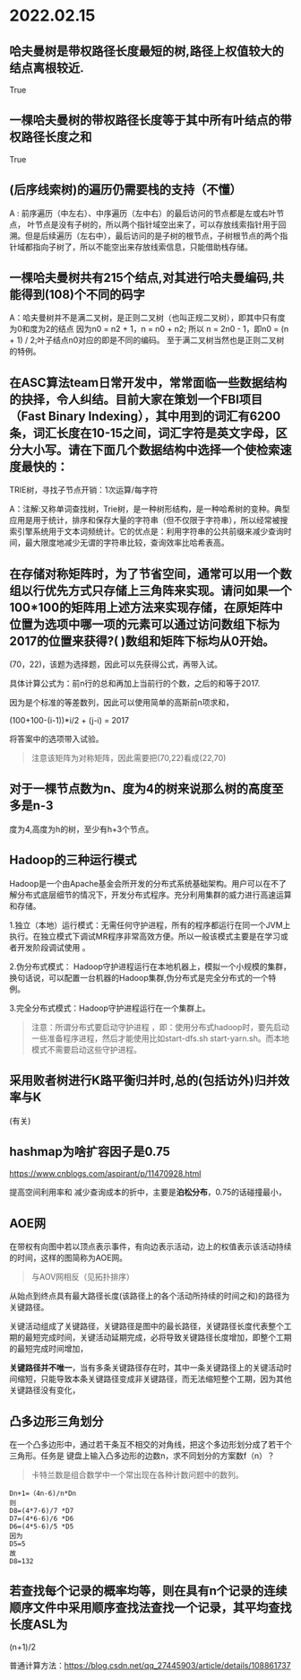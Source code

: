 # 2022.02.15

## 哈夫曼树是带权路径长度最短的树,路径上权值较大的结点离根较近.    

True 

## 一棵哈夫曼树的带权路径长度等于其中所有叶结点的带权路径长度之和   

True

## (后序线索树)的遍历仍需要栈的支持（不懂）

A : 前序遍历（中左右）、中序遍历（左中右）的最后访问的节点都是左或右叶节点， 叶节点是没有子树的，所以两个指针域空出来了，可以存放线索指针用于回溯。但是后续遍历（左右中），最后访问的是子树的根节点，子树根节点的两个指针域都指向子树了，所以不能空出来存放线索信息，只能借助栈存储。

## 一棵哈夫曼树共有215个结点,对其进行哈夫曼编码,共能得到(108)个不同的码字

A：哈夫曼树并不是满二叉树，是正则二叉树（也叫正规二叉树），即其中只有度为0和度为2的结点 因为n0 = n2 + 1，n = n0 + n2; 所以 n = 2n0 - 1，即n0 = (n + 1) / 2;叶子结点n0对应的即是不同的编码。 至于满二叉树当然也是正则二叉树的特例。

## 在ASC算法team日常开发中，常常面临一些数据结构的抉择，令人纠结。目前大家在策划一个FBI项目（Fast Binary Indexing），其中用到的词汇有6200条，词汇长度在10-15之间，词汇字符是英文字母，区分大小写。请在下面几个数据结构中选择一个使检索速度最快的：

TRIE树，寻找子节点开销：1次运算/每字符

A：注解:又称单词查找树，Trie树，是一种树形结构，是一种哈希树的变种。典型应用是用于统计，排序和保存大量的字符串（但不仅限于字符串），所以经常被搜索引擎系统用于文本词频统计。它的优点是：利用字符串的公共前缀来减少查询时间，最大限度地减少无谓的字符串比较，查询效率比哈希表高。

## 在存储对称矩阵时，为了节省空间，通常可以用一个数组以行优先方式只存储上三角阵来实现。请问如果一个100*100的矩阵用上述方法来实现存储，在原矩阵中位置为选项中哪一项的元素可以通过访问数组下标为2017的位置来获得?(   )数组和矩阵下标均从0开始。 

(70，22)，该题为选择题，因此可以先获得公式，再带入试。

具体计算公式为：前n行的总和再加上当前行的个数，之后的和等于2017.

因为是个标准的等差数列，因此可以使用简单的高斯前n项求和，

(100+100-(i-1))*i/2 + (j-i) = 2017

将答案中的选项带入试验。
>注意该矩阵为对称矩阵，因此需要把(70,22)看成(22,70)

## 对于一棵节点数为n、度为4的树来说那么树的高度至多是n-3

度为4,高度为h的树，至少有h+3个节点。

## Hadoop的三种运行模式 

Hadoop是一个由Apache基金会所开发的分布式系统基础架构。用户可以在不了解分布式底层细节的情况下，开发分布式程序。充分利用集群的威力进行高速运算和存储。

1.独立（本地）运行模式：无需任何守护进程，所有的程序都运行在同一个JVM上执行。在独立模式下调试MR程序非常高效方便。所以一般该模式主要是在学习或者开发阶段调试使用 。

2.伪分布式模式：  Hadoop守护进程运行在本地机器上，模拟一个小规模的集群，换句话说，可以配置一台机器的Hadoop集群,伪分布式是完全分布式的一个特例。

3.完全分布式模式：Hadoop守护进程运行在一个集群上。

>注意：所谓分布式要启动守护进程 ，即：使用分布式hadoop时，要先启动一些准备程序进程，然后才能使用比如start-dfs.sh  start-yarn.sh。而本地模式不需要启动这些守护进程。

## 采用败者树进行K路平衡归并时,总的(包括访外)归并效率与K

(有关)

## hashmap为啥扩容因子是0.75

https://www.cnblogs.com/aspirant/p/11470928.html

提高空间利用率和 减少查询成本的折中，主要是**泊松分布**，0.75的话碰撞最小，

## AOE网

在带权有向图中若以顶点表示事件，有向边表示活动，边上的权值表示该活动持续的时间，这样的图简称为AOE网。
>与AOV网相反（见拓扑排序）

从始点到终点具有最大路径长度(该路径上的各个活动所持续的时间之和)的路径为关键路径。

关键活动组成了关键路径，关键路径是图中的最长路径，关键路径长度代表整个工期的最短完成时间，关键活动延期完成，必将导致关键路径长度增加，即整个工期的最短完成时间增加，

**关键路径并不唯一**，当有多条关键路径存在时，其中一条关键路径上的关键活动时间缩短，只能导致本条关键路径变成非关键路径，而无法缩短整个工期，因为其他关键路径没有变化，

## 凸多边形三角划分

在一个凸多边形中，通过若干条互不相交的对角线，把这个多边形划分成了若干个三角形。任务是
键盘上输入凸多边形的边数n，求不同划分的方案数f（n）？

>卡特兰数是组合数学中一个常出现在各种计数问题中的数列。
```
Dn+1=（4n-6)/n*Dn
则
D8=(4*7-6)/7 *D7
D7=(4*6-6)/6 *D6
D6=(4*5-6)/5 *D5
因为
D5=5
故
D8=132
```

## 若查找每个记录的概率均等，则在具有n个记录的连续顺序文件中采用顺序查找法查找一个记录，其平均查找长度ASL为
(n+1)/2

普通计算方法：https://blog.csdn.net/qq_27445903/article/details/108861737
